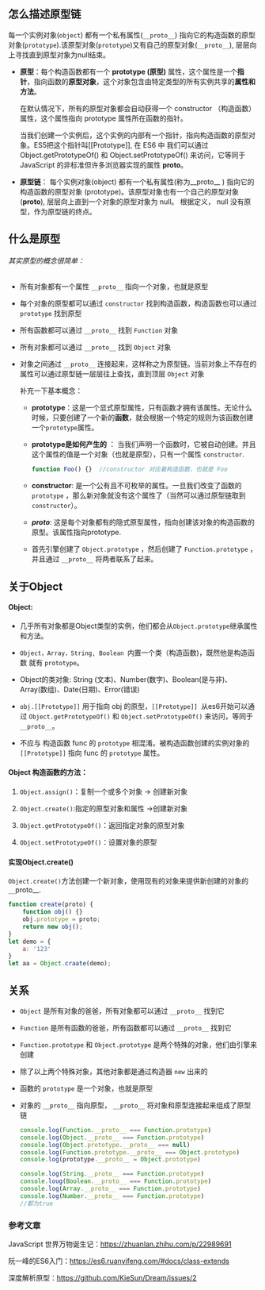 ## 怎么描述原型链

每一个实例对象(`object`) 都有一个私有属性(`__proto__`) 指向它的构造函数的原型对象(`prototype`).该原型对象(`prototype`)又有自己的原型对象(`__proto__`), 层层向上寻找直到原型对象为null结束。

- **原型**：每个构造函数都有一个 **prototype (原型)** 属性，这个属性是一个**指针**，指向函数的**原型对象**，这个对象包含由特定类型的所有实例共享的**属性和方法**。

  在默认情况下，所有的原型对象都会自动获得一个 constructor （构造函数）属性，这个属性指向 prototype 属性所在函数的指针。

  当我们创建一个实例后，这个实例的内部有一个指针，指向构造函数的原型对象。ES5把这个指针叫[[Prototype]], 在 ES6 中 我们可以通过 Object.getPrototypeOf() 和 Object.setPrototypeOf() 来访问，它等同于 JavaScript 的非标准但许多浏览器实现的属性 __proto__。

- **原型链**： 每个实例对象(object) 都有一个私有属性(称为__proto__ ) 指向它的构造函数的原型对象 (prototype)。该原型对象也有一个自己的原型对象(__proto__), 层层向上直到一个对象的原型对象为 null。 根据定义， null 没有原型，作为原型链的终点。

## 什么是原型

###### 其实原型的概念很简单：

- 所有对象都有一个属性 `__proto__` 指向一个对象，也就是原型

- 每个对象的原型都可以通过 `constructor` 找到构造函数，构造函数也可以通过 `prototype` 找到原型

- 所有函数都可以通过 `__proto__` 找到 `Function` 对象

- 所有对象都可以通过 `__proto__` 找到 `Object` 对象

- 对象之间通过 `__proto__` 连接起来，这样称之为原型链。当前对象上不存在的属性可以通过原型链一层层往上查找，直到顶层 `Object` 对象

  补充一下基本概念：

  - **prototype**：这是一个显式原型属性，只有函数才拥有该属性。无论什么时候，只要创建了一个新的**函数**，就会根据一个特定的规则为该函数创建一个`prototype`属性。

  - **prototype是如何产生的** ： 当我们声明一个函数时，它被自动创建。并且这个属性的值是一个对象（也就是原型），只有一个属性 `constructor`.

    ```javascript
    function Foo() {}  //constructor 对应着构造函数，也就是 Foo
    ```

  - **constructor**: 是一个公有且不可枚举的属性。一旦我们改变了函数的 `prototype` ，那么新对象就没有这个属性了（当然可以通过原型链取到 `constructor`）。

  - *__proto__*: 这是每个对象都有的隐式原型属性，指向创建该对象的构造函数的原型。该属性指向prototype.

  - 首先引擎创建了 `Object.prototype` ，然后创建了 `Function.prototype` ，并且通过 `__proto__` 将两者联系了起来。

    

## 关于Object

#### Object: 

- 几乎所有对象都是Object类型的实例，他们都会从`Object.prototype`继承属性和方法。
- `Object，Array，String, Boolean `内置一个类（构造函数)，既然他是构造函数 就有 `prototype`。
- Object的类对象: String (文本)、Number(数字)、Boolean(是与非)、Array(数组)、Date(日期)、Error(错误)

- `obj.[[Prototype]]` 用于指向 obj 的原型，`[[Prototype]] `从es6开始可以通过 `Object.getPrototypeOf()` 和 `Object.setPrototypeOf()` 来访问，等同于 `__proto__`。
- 不应与 构造函数 func 的 `prototype` 相混淆。被构造函数创建的实例对象的`[[Prototype]]` 指向 func 的 `prototype` 属性。

#### Object 构造函数的方法：

1. `Object.assign()`：复制一个或多个对象 -> 创建新对象

2. `Object.create()`:指定的原型对象和属性 ->创建新对象

3. `Object.getPrototypeOf()`：返回指定对象的原型对象

4. `Object.setPrototypeOf()`：设置对象的原型

   

#### 实现Object.create()

`Object.create()`方法创建一个新对象，使用现有的对象来提供新创建的对象的`__`proto__.

```javascript
function create(proto) {
    function obj() {}
    obj.prototype = proto;
    return new obj();
}
let demo = {
    a: '123'
}
let aa = Object.craate(demo);
```

## 关系

- `Object` 是所有对象的爸爸，所有对象都可以通过 `__proto__` 找到它

- `Function` 是所有函数的爸爸，所有函数都可以通过 `__proto__` 找到它

- `Function.prototype` 和 `Object.prototype` 是两个特殊的对象，他们由引擎来创建

- 除了以上两个特殊对象，其他对象都是通过构造器 `new` 出来的

- 函数的 `prototype` 是一个对象，也就是原型

- 对象的 `__proto__` 指向原型， `__proto__` 将对象和原型连接起来组成了原型链

  

  ```javascript
  console.log(Function.__proto__ === Function.prototype)
  console.log(Object.__proto__ === Function.prototype)
  console.log(Object.prototype.__proto__ === null)
  console.log(Function.prototype.__proto__ === Object.prototype)
  console.log(prototype.__proto__ = Object.prototype)
  
  console.log(String.__proto__ === Function.prototype)
  console.loug(Boolean.__proto__ === Function.prototype)
  console.log(Array.__proto__ === Function.prototype)
  console.log(Number.__proto__ === Function.prototype) 
  //都为true
  ```

  

### 参考文章

JavaScript 世界万物诞生记：https://zhuanlan.zhihu.com/p/22989691 

阮一峰的ES6入门：https://es6.ruanyifeng.com/#docs/class-extends

深度解析原型：https://github.com/KieSun/Dream/issues/2